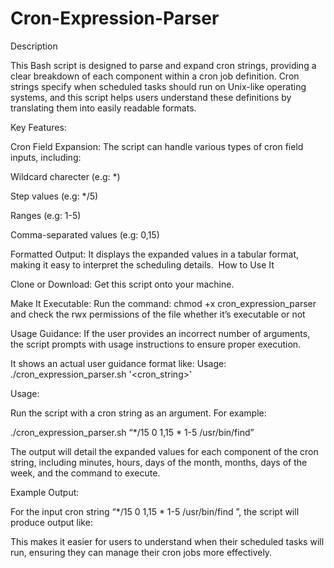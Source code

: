 # Cron-Expression-Parser
Description

This Bash script is designed to parse and expand cron strings, providing a clear breakdown of each component within a cron job definition. Cron strings specify when scheduled tasks should run on Unix-like operating systems, and this script helps users understand these definitions by translating them into easily readable formats.

Key Features:

Cron Field Expansion: The script can handle various types of cron field inputs, including:

Wildcard charecter (e.g: *)

Step values (e.g: */5)

Ranges (e.g: 1-5)

Comma-separated values (e.g: 0,15)

Formatted Output: It displays the expanded values in a tabular format, making it easy to interpret the scheduling details.  How to Use It

Clone or Download: Get this script onto your machine.

Make It Executable: Run the command: chmod +x cron_expression_parser and check the rwx permissions of the file whether it’s executable or not 

Usage Guidance: If the user provides an incorrect number of arguments, the script prompts with usage instructions to ensure proper execution.

It shows an actual user guidance format like: Usage: ./cron_expression_parser.sh '<cron_string>'

Usage: 

Run the script with a cron string as an argument. For example:

./cron_expression_parser.sh “*/15 0 1,15 * 1-5 /usr/bin/find” 

The output will detail the expanded values for each component of the cron string, including minutes, hours, days of the month, months, days of the week, and the command to execute.

Example Output:

For the input cron string “*/15 0 1,15 * 1-5 /usr/bin/find ”, the script will produce output like: 

This makes it easier for users to understand when their scheduled tasks will run, ensuring they can manage their cron jobs more effectively.



